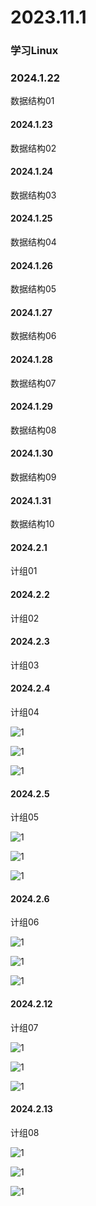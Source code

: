 # 2023.11.1

### 学习Linux

### 2024.1.22

数据结构01

#### 2024.1.23

数据结构02

#### 2024.1.24

数据结构03

#### 2024.1.25

数据结构04

#### 2024.1.26

数据结构05

#### 2024.1.27

数据结构06

#### 2024.1.28

数据结构07

#### 2024.1.29

数据结构08

#### 2024.1.30

数据结构09

#### 2024.1.31

数据结构10

#### 2024.2.1

计组01

#### 2024.2.2

计组02

#### 2024.2.3

计组03

#### 2024.2.4

计组04

![1](./050.jpg)

![1](./051.jpg)

![1](./052.jpg)

#### 2024.2.5

计组05

![1](./053.jpg)

![1](./054.jpg)

![1](./055.jpg)

#### 2024.2.6

计组06

![1](./056.jpg)

![1](./057.jpg)

![1](./058.jpg)

#### 2024.2.12

计组07

![1](./059.jpg)

![1](./060.jpg)

![1](./061.jpg)

#### 2024.2.13

计组08

![1](./062.jpg)

![1](./063.jpg)

![1](./064.jpg)
